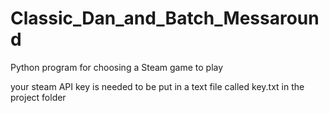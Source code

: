 # Classic_Dan_and_Batch_Messaround
Python program for choosing a Steam game to play

your steam API key is needed to be put in a text file called key.txt in the project folder
